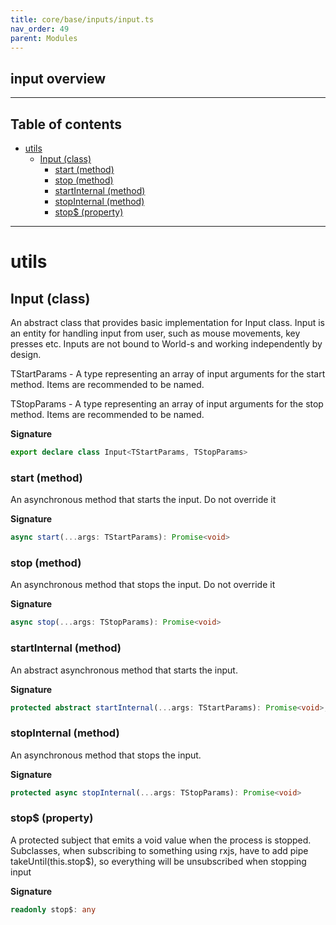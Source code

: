 ```yaml
---
title: core/base/inputs/input.ts
nav_order: 49
parent: Modules
---
```


## input overview

---

<h2 class="text-delta">Table of contents</h2>

- [utils](#utils)
  - [Input (class)](#input-class)
    - [start (method)](#start-method)
    - [stop (method)](#stop-method)
    - [startInternal (method)](#startinternal-method)
    - [stopInternal (method)](#stopinternal-method)
    - [stop$ (property)](#stop-property)

---

# utils

## Input (class)

An abstract class that provides basic implementation for Input class.
Input is an entity for handling input from user, such as mouse movements, key presses etc.
Inputs are not bound to World-s and working independently by design.

TStartParams - A type representing an array of input arguments for the start method. Items are recommended to be named.

TStopParams - A type representing an array of input arguments for the stop method. Items are recommended to be named.

**Signature**

```ts
export declare class Input<TStartParams, TStopParams>
```

### start (method)

An asynchronous method that starts the input. Do not override it

**Signature**

```ts
async start(...args: TStartParams): Promise<void>
```

### stop (method)

An asynchronous method that stops the input. Do not override it

**Signature**

```ts
async stop(...args: TStopParams): Promise<void>
```

### startInternal (method)

An abstract asynchronous method that starts the input.

**Signature**

```ts
protected abstract startInternal(...args: TStartParams): Promise<void>;
```

### stopInternal (method)

An asynchronous method that stops the input.

**Signature**

```ts
protected async stopInternal(...args: TStopParams): Promise<void>
```

### stop$ (property)

A protected subject that emits a void value when the process is stopped.
Subclasses, when subscribing to something using rxjs, have to add pipe takeUntil(this.stop$),
so everything will be unsubscribed when stopping input

**Signature**

```ts
readonly stop$: any
```
